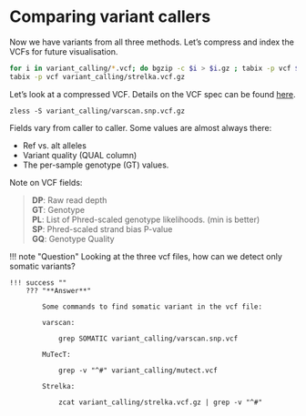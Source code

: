# Comparing variant callers

Now we have variants from all three methods. Let’s compress and index
the VCFs for future visualisation.

```bash
for i in variant_calling/*.vcf; do bgzip -c $i > $i.gz ; tabix -p vcf $i.gz; done
tabix -p vcf variant_calling/strelka.vcf.gz
```

Let’s look at a compressed VCF. Details on the VCF spec can be found [here](https://vcftools.github.io/specs.html).

    zless -S variant_calling/varscan.snp.vcf.gz

Fields vary from caller to caller. Some values are almost always there:

* Ref vs. alt alleles
* Variant quality (QUAL column)
* The per-sample genotype (GT) values.

Note on VCF fields:

  > **DP**: Raw read depth  
  > **GT**: Genotype  
  > **PL**: List of Phred-scaled genotype likelihoods. (min is better)  
  > **SP**: Phred-scaled strand bias P-value  
  > **GQ**: Genotype Quality  


!!! note "Question"
    Looking at the three vcf files, how can we detect only somatic variants?

    !!! success ""
        ??? "**Answer**"

            Some commands to find somatic variant in the vcf file:

            varscan:

                grep SOMATIC variant_calling/varscan.snp.vcf

            MuTecT:

                grep -v "^#" variant_calling/mutect.vcf

            Strelka:

                zcat variant_calling/strelka.vcf.gz | grep -v "^#"
